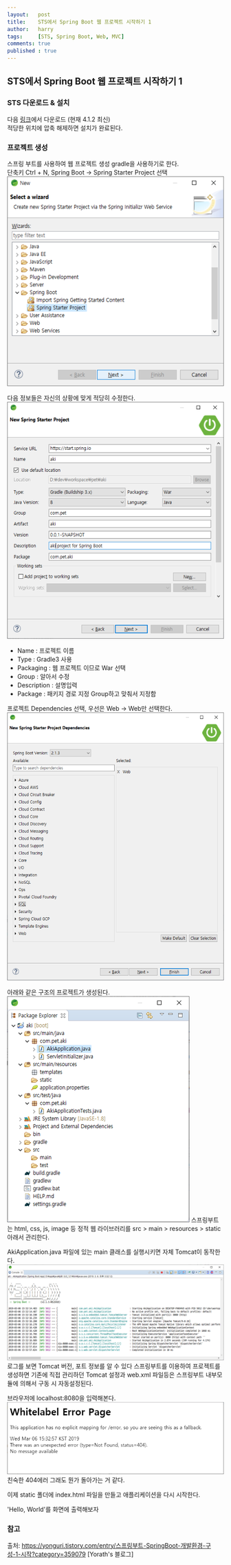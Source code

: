 ```yaml
---
layout:   post
title:    STS에서 Spring Boot 웹 프로젝트 시작하기 1
author:   harry
tags:     [STS, Spring Boot, Web, MVC]
comments: true
published : true
---
```


## STS에서 Spring Boot 웹 프로젝트 시작하기 1

### STS 다운로드 & 설치
다음 [링크](https://spring.io/tools)에서 다운로드 (현재 4.1.2 최신)<br>
적당한 위치에 압축 해제하면 설치가 완료된다.

### 프로젝트 생성
스프링 부트를 사용하여 웹 프로젝트 생성 gradle을 사용하기로 한다.<br>
단축키 Ctrl + N, Spring Boot -> Spring Starter Project 선택
![img_01](/images/2019-03-06-STS-SPRINGBOOT-MVC/img_01.png)

다음 정보들은 자신의 상황에 맞게 적당히 수정한다.
![img_02](/images/2019-03-06-STS-SPRINGBOOT-MVC/img_02.png)
- Name : 프로젝트 이름
- Type : Gradle3 사용
- Packaging : 웹 프로젝트 이므로 War 선택
- Group : 알아서 수정
- Description : 설명입력
- Package : 패키지 경로 지정 Group하고 맞춰서 지정함


프로젝트 Dependencies 선택, 우선은 Web -> Web만 선택한다.
![img_03](/images/2019-03-06-STS-SPRINGBOOT-MVC/img_03.png)

아래와 같은 구조의 프로젝트가 생성된다.
![img_04](/images/2019-03-06-STS-SPRINGBOOT-MVC/img_04.png)
스프링부트는 html, css, js, image 등 정적 웹 라이브러리를
src > main > resources > static 아래서 관리한다.


AkiApplication.java 파일에 있는 main 클래스를 실행시키면 자체 Tomcat이 동작한다.
![img_05](/images/2019-03-06-STS-SPRINGBOOT-MVC/img_05.png)
로그를 보면 Tomcat 버전, 포트 정보를 알 수 있다
스프링부트를 이용하여 프로젝트를 생성하면 기존에 직접 관리하던 Tomcat 설정과
web.xml 파일등은 스프링부트 내부모듈에 의해서 구동 시 자동설정된다.

브라우저에 localhost:8080을 입력해본다.
![img_06](/images/2019-03-06-STS-SPRINGBOOT-MVC/img_06.png)
친숙한 404에러 그래도 뭔가 돌아가는 거 같다.

이제 static 폴더에 index.html 파일을 만들고 애플리케이션을 다시 시작한다.

'Hello, World'를 화면에 출력해보자

### 참고
출처: https://yonguri.tistory.com/entry/스프링부트-SpringBoot-개발환경-구성-1-시작?category=359079 [Yorath's 블로그]
